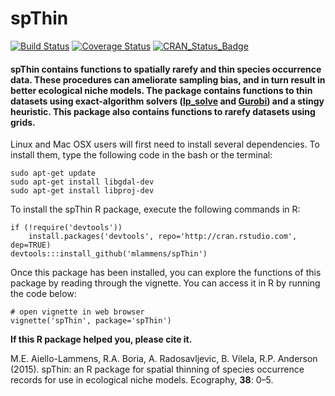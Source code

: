 spThin
============

[![Build Status](https://travis-ci.org/paleo13/spThin.svg?branch=master)](https://travis-ci.org/paleo13/spThin)
[![Coverage Status](https://codecov.io/github/paleo13/spThin/coverage.svg?branch=master)](https://codecov.io/github/paleo13/spThin?branch=master)
[![CRAN_Status_Badge](http://www.r-pkg.org/badges/version/spThin)](http://cran.r-project.org/package=spThin)

#### spThin contains functions to spatially rarefy and thin species occurrence data. These procedures can ameliorate sampling bias, and in turn result in better ecological niche models. The package contains functions to thin datasets using exact-algorithm solvers ([lp_solve](http://lpsolve.sourceforge.net/) and [Gurobi](http://www.gurobi.com/)) and a stingy heuristic. This package also contains functions to rarefy datasets using grids.

Linux and Mac OSX users will first need to install several dependencies. To install them, type the following code in the bash or the terminal:

```
sudo apt-get update
sudo apt-get install libgdal-dev
sudo apt-get install libproj-dev
```

To install the spThin R package, execute the following commands in R:

```
if (!require('devtools'))
	install.packages('devtools', repo='http://cran.rstudio.com', dep=TRUE)
devtools:::install_github('mlammens/spThin')
```

Once this package has been installed, you can explore the functions of this package by reading through the vignette. You can access it in R by running the code below:

```
# open vignette in web browser
vignette('spThin', package='spThin')
```

**If this R package helped you, please cite it.**

M.E. Aiello-Lammens, R.A. Boria, A. Radosavljevic, B. Vilela, R.P. Anderson (2015). spThin: an R package for spatial thinning of species occurrence records for use in ecological niche models. Ecography, **38**: 0–5.
